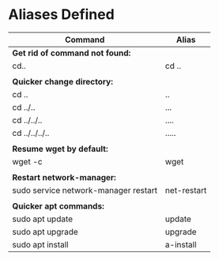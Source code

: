# Aliases Defined
| Command                              | Alias       |
|--------------------------------------|-------------|
| <b>Get rid of command not found:</b> |             |
| cd..                                 | cd ..       |
|                                      |             |
| <b>Quicker change directory:</b>     |             |
| cd ..                                | ..          |
| cd ../..                             | ...         |
| cd ../../..                          | ....        |
| cd ../../../..                       | .....       |
|                                      |             |
| <b>Resume wget by default:</b>       |             |
| wget -c                              | wget        |
|                                      |             |
| <b>Restart network-manager:</b>      |             |
| sudo service network-manager restart | net-restart |
|                                      |             |
| <b>Quicker apt commands:</b>         |             |
| sudo apt update                      | update      |
| sudo apt upgrade                     | upgrade     |
| sudo apt install                     | a-install   |